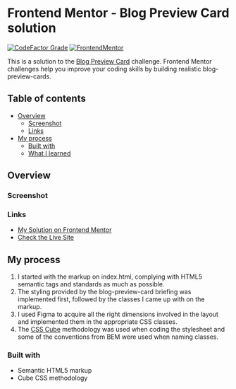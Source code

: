 # Frontend Mentor - Blog Preview Card solution

[![CodeFactor Grade](https://img.shields.io/codefactor/grade/github/EONRaider/blog-preview-card?label=CodeFactor&logo=codefactor&style=flat-square)](https://www.codefactor.io/repository/github/eonraider/blog-preview-card)
[![FrontendMentor](https://img.shields.io/badge/FrontendMentor-EONRaider-blue?style=flat-square)](https://www.frontendmentor.io/profile/EONRaider)

This is a solution to the [Blog Preview Card](https://www.frontendmentor.io/challenges/blog-preview-card-ckPaj01IcS)
challenge. Frontend Mentor challenges help you improve your coding
skills by building realistic blog-preview-cards.

## Table of contents

- [Overview](#overview)
    - [Screenshot](#screenshot)
    - [Links](#links)
- [My process](#my-process)
    - [Built with](#built-with)
    - [What I learned](#what-i-learned)

## Overview

### Screenshot

### Links

- [My Solution on Frontend Mentor]()
- [Check the Live Site](https://eonraider-blog-preview-card.netlify.app/)

## My process

1. I started with the markup on index.html, complying with HTML5 semantic tags and standards as much as possible.
2. The styling provided by the blog-preview-card briefing was implemented first, followed by the classes I came up with
   on the
   markup.
3. I used Figma to acquire all the right dimensions involved in the layout and implemented them in the appropriate CSS
   classes.
4. The [CSS Cube](https://cube.fyi/) methodology was used when coding the stylesheet and some of the conventions from
   BEM were used when naming classes.

### Built with

- Semantic HTML5 markup
- Cube CSS methodology
